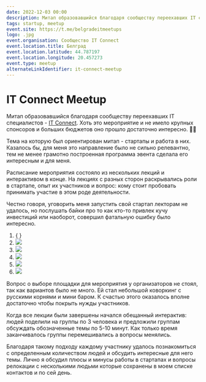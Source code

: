```yaml
---
date: 2022-12-03 00:00
description: Митап образовавшийся благодаря сообществу переехавших IT специалистов - [IT Connect](https://t.me/belgradeitmeetups). Хоть это мероприятие и не имело крупных спонсоров и больших бюджетов оно прошло достаточно интересно. 🫱‍🫲
tags: startup, meetup
event.site: https://t.me/belgradeitmeetups
logo: .jpg
event.organisation: Сообщество IT Connect
event.location.title: Белград
event.location.latitude: 44.787197
event.location.longitude: 20.457273
event.type: meetup
alternateLinkIdentifier: it-connect-meetup
---
```

# IT Connect Meetup

Митап образовавшийся благодаря сообществу переехавших IT специалистов - [IT Connect](https://t.me/belgradeitmeetups). Хоть это мероприятие и не имело крупных спонсоров и больших бюджетов оно прошло достаточно интересно. 🫱‍🫲

Тема на которую был ориентирован митап - стартапы и работа в них. Казалось бы, для меня это направление было не сильно релевантно, тем не менее грамотно построенная программа эвента сделала его интересным и для меня.

Расписание мероприятия состояло из нескольких лекций и интерактивом в конце. На лекциях с разных сторон раскрывались роли в стартапе, опыт их участников и вопрос: кому стоит пробовать принимать участие в этом роде деятельности.

Честно говоря, уговорить меня запустить свой стартап лекторам не удалось, но послушать байки про то как кто-то привлек кучу инвестиций или наоборот, совершил фатальную ошибку было интересно.

1. { }
2. ![ ](1_400x400.jpg)
3. ![ ](2_400x400.jpg)
4. ![ ](3_400x400.jpg)
4. ![ ](4_400x400.jpg)
4. ![ ](5_400x400.jpg)

Вопрос о выборе площадки для мероприятия у организаторов не стоял, так как вариантов было не много. Ей стал небольшой коворкинг с русскими корнями и мини баром. К счастью этого оказалось вполне достаточно чтобы покрыть нужды участников.

Когда все лекции были завершены начался обещанный интерактив: людей поделили на группы по 3 человека и предложили группам обсуждать обозначенные темы по 5-10 минут. Как только время заканчивалось группы перемешивались а вопросы менялись.

Благодаря такому подходу каждому участнику удалось познакомиться с определенным количеством людей и обсудить интересные для него темы. Лично я обсудил плюсы и минусы работы в стартапах и вопросы релокации с несколькими людьми которые сохранены в моем списке контактов и по сей день.
